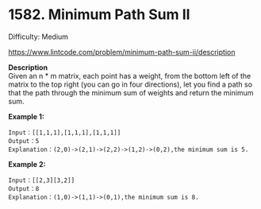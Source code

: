 # 1582. Minimum Path Sum II

Difficulty: Medium

https://www.lintcode.com/problem/minimum-path-sum-ii/description

**Description**  
Given an n * m matrix, each point has a weight, from the bottom left of the matrix to the top right (you can go in four directions), let you find a path so that the path through the minimum sum of weights and return the minimum sum.

**Example 1:**
```
Input：[[1,1,1],[1,1,1],[1,1,1]]
Output：5
Explanation：(2,0)->(2,1)->(2,2)->(1,2)->(0,2),the minimum sum is 5.
```

**Example 2:**
```
Input：[[2,3][3,2]]
Output：8
Explanation：(1,0)->(1,1)->(0,1),the minimum sum is 8.
```
